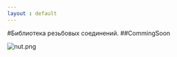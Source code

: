 ```yaml
---
layout : default
---
```

#Библиотека резьбовых соединений.
##CommingSoon

![nut.png](../images/nut.png)
